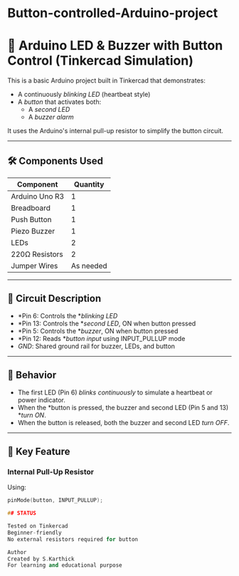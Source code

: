 # Button-controlled-Arduino-project
# 🔔 Arduino LED & Buzzer with Button Control (Tinkercad Simulation)

This is a basic Arduino project built in Tinkercad that demonstrates:
- A continuously *blinking LED* (heartbeat style)
- A *button* that activates both:
  - A *second LED*
  - A *buzzer alarm*

It uses the Arduino's internal pull-up resistor to simplify the button circuit.

---

## 🛠 Components Used

| Component        | Quantity |
|------------------|----------|
| Arduino Uno R3   | 1        |
| Breadboard       | 1        |
| Push Button      | 1        |
| Piezo Buzzer     | 1        |
| LEDs             | 2        |
| 220Ω Resistors   | 2        |
| Jumper Wires     | As needed |

---

## 🔌 Circuit Description

- *Pin 6: Controls the **blinking LED*
- *Pin 13: Controls the **second LED*, ON when button pressed
- *Pin 5: Controls the **buzzer*, ON when button pressed
- *Pin 12: Reads **button input* using INPUT_PULLUP mode
- *GND*: Shared ground rail for buzzer, LEDs, and button

---

## 🔄 Behavior

- The first LED (Pin 6) *blinks continuously* to simulate a heartbeat or power indicator.
- When the *button is pressed, the buzzer and second LED (Pin 5 and 13) **turn ON*.
- When the button is released, both the buzzer and second LED *turn OFF*.

---

## 🧠 Key Feature

### Internal Pull-Up Resistor

Using:
```cpp
pinMode(button, INPUT_PULLUP);

## STATUS

Tested on Tinkercad
Beginner-friendly
No external resistors required for button

Author
Created by S.Karthick
For learning and educational purpose
